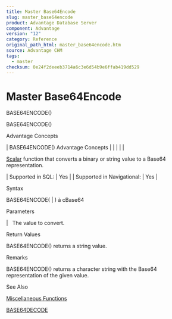 ```yaml
---
title: Master Base64Encode
slug: master_base64encode
product: Advantage Database Server
component: Advantage
version: "12"
category: Reference
original_path_html: master_base64encode.htm
source: Advantage CHM
tags:
  - master
checksum: 0e24f2deeeb3714a6c3e6d54b9e6ffab419dd529
---
```


# Master Base64Encode

BASE64ENCODE()

BASE64ENCODE()

Advantage Concepts

| BASE64ENCODE()  Advantage Concepts |  |  |  |  |

[Scalar](master_supported_scalar_functions.md) function that converts a binary or string value to a Base64 representation.

| Supported in SQL: | Yes |
| Supported in Navigational: | Yes |

Syntax

BASE64ENCODE(<bBinary> | <cString>) à cBase64

Parameters

<bBinary> | <cString>   The value to convert.

Return Values

BASE64ENCODE() returns a string value.

Remarks

BASE64ENCODE() returns a character string with the Base64 representation of the given value.

See Also

[Miscellaneous Functions](master_miscellaneous_functions.md)

[BASE64DECODE](master_base64decode.md)

